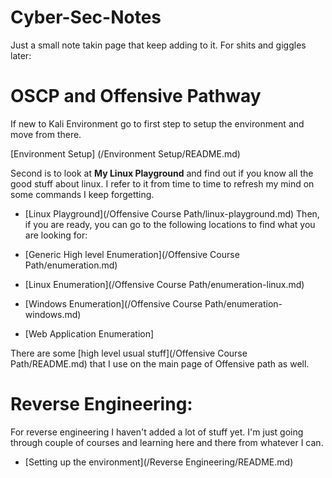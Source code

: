 # Cyber-Sec-Notes

Just a small note takin page that keep adding to it. For shits and giggles later:

# OSCP and Offensive Pathway

If new to Kali Environment go to first step to setup the environment and move from there.

[Environment Setup] (/Environment Setup/README.md)

Second is to look at **My Linux Playground** and find out if you know all the good stuff about linux. I refer to it from time to time to refresh my mind on some commands I keep forgetting.

- [Linux Playground](/Offensive Course Path/linux-playground.md) Then, if you are ready, you can go to the following locations to find what you are looking for:

- [Generic High level Enumeration](/Offensive Course Path/enumeration.md)

- [Linux Enumeration](/Offensive Course Path/enumeration-linux.md)
- [Windows Enumeration](/Offensive Course Path/enumeration-windows.md)
- [Web Application Enumeration]

There are some [high level usual stuff](/Offensive Course Path/README.md) that I use on the main page of Offensive path as well.

# Reverse Engineering:

For reverse engineering I haven't added a lot of stuff yet. I'm just going through couple of courses and learning here and there from whatever I can.

- [Setting up the environment](/Reverse Engineering/README.md)
